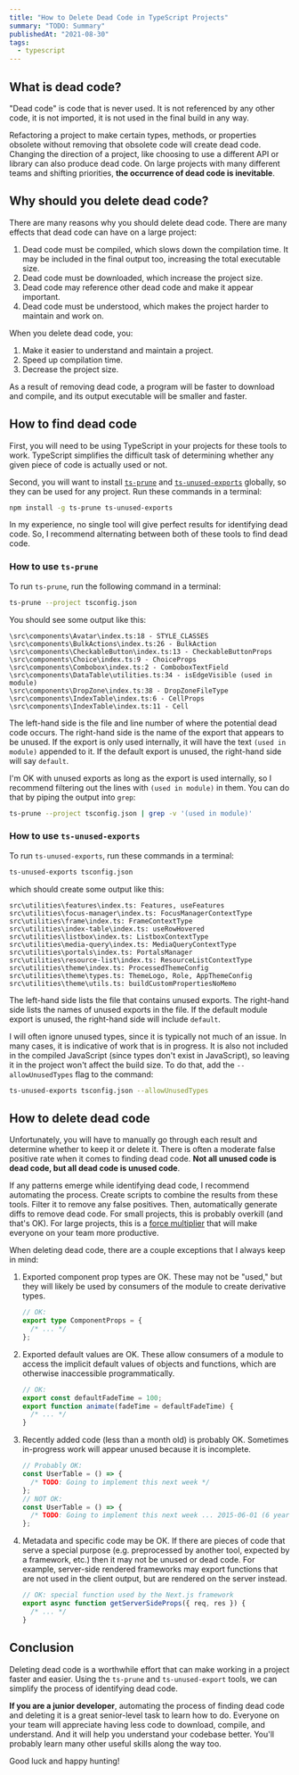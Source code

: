 ```yaml
---
title: "How to Delete Dead Code in TypeScript Projects"
summary: "TODO: Summary"
publishedAt: "2021-08-30"
tags:
  - typescript
---
```


## What is dead code?

"Dead code" is code that is never used. It is not referenced by any other code, it is not imported, it is not used in
the final build in any way.

Refactoring a project to make certain types, methods, or properties obsolete without removing that obsolete code
will create dead code. Changing the direction of a project, like choosing to use a different API or library
can also produce dead code. On large projects with many different teams and shifting priorities,
**the occurrence of dead code is inevitable**.

## Why should you delete dead code?

There are many reasons why you should delete dead code. There are many effects that dead code can have on a large project:

1. Dead code must be compiled, which slows down the compilation time. It may be included in the final output too, increasing the total executable size.
2. Dead code must be downloaded, which increase the project size.
3. Dead code may reference other dead code and make it appear important.
4. Dead code must be understood, which makes the project harder to maintain and work on.

When you delete dead code, you:

1. Make it easier to understand and maintain a project.
2. Speed up compilation time.
3. Decrease the project size.

As a result of removing dead code, a program will be faster to download and compile, and its output executable will be smaller and faster.

## How to find dead code

First, you will need to be using TypeScript in your projects for these tools to work. TypeScript simplifies the difficult
task of determining whether any given piece of code is actually used or not.

Second, you will want to install [`ts-prune`](https://github.com/nadeesha/ts-prune) and [`ts-unused-exports`](https://github.com/pzavolinsky/ts-unused-exports) globally, so they can be used for any project. Run these commands in a terminal:

```bash
npm install -g ts-prune ts-unused-exports
```

In my experience, no single tool will give perfect results for identifying dead code. So, I recommend alternating
between both of these tools to find dead code.

### How to use `ts-prune`

To run `ts-prune`, run the following command in a terminal:

```bash
ts-prune --project tsconfig.json
```

You should see some output like this:

```text
\src\components\Avatar\index.ts:18 - STYLE_CLASSES
\src\components\BulkActions\index.ts:26 - BulkAction
\src\components\CheckableButton\index.ts:13 - CheckableButtonProps
\src\components\Choice\index.ts:9 - ChoiceProps
\src\components\Combobox\index.ts:2 - ComboboxTextField
\src\components\DataTable\utilities.ts:34 - isEdgeVisible (used in module)
\src\components\DropZone\index.ts:38 - DropZoneFileType
\src\components\IndexTable\index.ts:6 - CellProps
\src\components\IndexTable\index.ts:11 - Cell
```

The left-hand side is the file and line number of where the potential dead code occurs. The right-hand side is the name
of the export that appears to be unused. If the export is only used internally, it will have the text `(used in module)`
appended to it. If the default export is unused, the right-hand side will say `default`.

I'm OK with unused exports as long as the export is used internally, so I recommend filtering out the lines
with `(used in module)` in them. You can do that by piping the output into `grep`:

```bash
ts-prune --project tsconfig.json | grep -v '(used in module)'
```

### How to use `ts-unused-exports`

To run `ts-unused-exports`, run these commands in a terminal:

```bash
ts-unused-exports tsconfig.json
```

which should create some output like this:

```text
src\utilities\features\index.ts: Features, useFeatures
src\utilities\focus-manager\index.ts: FocusManagerContextType
src\utilities\frame\index.ts: FrameContextType
src\utilities\index-table\index.ts: useRowHovered
src\utilities\listbox\index.ts: ListboxContextType
src\utilities\media-query\index.ts: MediaQueryContextType
src\utilities\portals\index.ts: PortalsManager
src\utilities\resource-list\index.ts: ResourceListContextType
src\utilities\theme\index.ts: ProcessedThemeConfig
src\utilities\theme\types.ts: ThemeLogo, Role, AppThemeConfig
src\utilities\theme\utils.ts: buildCustomPropertiesNoMemo
```

The left-hand side lists the file that contains unused exports. The right-hand side lists the names of unused exports in the file. If the
default module export is unused, the right-hand side will include `default`.

I will often ignore unused types, since it is typically not much of an issue. In many cases, it is indicative of work that
is in progress. It is also not included in the compiled JavaScript (since types don't exist in JavaScript), so leaving it
in the project won't affect the build size. To do that, add the `--allowUnusedTypes` flag to the command:

```bash
ts-unused-exports tsconfig.json --allowUnusedTypes
```

## How to delete dead code

Unfortunately, you will have to manually go through each result and determine whether to keep it or delete it. There is often a moderate false positive rate when it comes to finding dead code. **Not all unused code is dead code, but all dead code is unused code**.

If any patterns emerge while identifying dead code, I recommend automating the process. Create scripts to combine the results
from these tools. Filter it to remove any false positives. Then, automatically generate diffs to remove dead code. For small
projects, this is probably overkill (and that's OK). For large projects,
this is a [force multiplier](https://en.wikipedia.org/wiki/Force_multiplication) that will make everyone on your team
more productive.

When deleting dead code, there are a couple exceptions that I always keep in mind:

1. Exported component prop types are OK. These may not be "used," but they will likely be used by consumers of the module to create derivative types.

   ```ts
   // OK:
   export type ComponentProps = {
     /* ... */
   };
   ```

2. Exported default values are OK. These allow consumers of a module to access the implicit default values of objects and functions, which are otherwise inaccessible programmatically.

   ```ts
   // OK:
   export const defaultFadeTime = 100;
   export function animate(fadeTime = defaultFadeTime) {
     /* ... */
   }
   ```

3. Recently added code (less than a month old) is probably OK. Sometimes in-progress work will appear unused because it is incomplete.

   ```ts
   // Probably OK:
   const UserTable = () => {
     /* TODO: Going to implement this next week */
   };
   // NOT OK:
   const UserTable = () => {
     /* TODO: Going to implement this next week ... 2015-06-01 (6 years ago) */
   };
   ```

4. Metadata and specific code may be OK. If there are pieces of code that serve a special purpose (e.g. preprocessed by another tool, expected by a framework, etc.) then it may not be unused or dead code. For example, server-side rendered frameworks may export functions that are not used in the client output, but are rendered on the server instead.

   ```ts
   // OK: special function used by the Next.js framework
   export async function getServerSideProps({ req, res }) {
     /* ... */
   }
   ```

## Conclusion

Deleting dead code is a worthwhile effort that can make working in a project faster and easier. Using the `ts-prune` and
`ts-unused-export` tools, we can simplify the process of identifying dead code.

**If you are a junior developer**, automating the process of finding dead code and deleting it is a great senior-level
task to learn how to do. Everyone on your team will appreciate having less code to download, compile, and understand. And
it will help you understand your codebase better. You'll probably learn many other useful skills along the way too.

Good luck and happy hunting!
